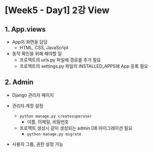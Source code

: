 # [Week5 - Day1] 2강  View

## 1. App.views
  - App의 화면을 담당
    - HTML, CSS, JavaScript
  - 동작 확인을 위해 해야할 일
    - 프로젝트의 urls.py 파일에 경로를 추가 필요
    - 프로젝트의 settings.py 파일의 INSTALLED_APPS에 App 등록 필요

## 2. Admin
  - Django 관리자 페이지

  - 관리자 계정 설정
    - `python manage.py createsuperuser`
      - 이름, 이메일, 비밀번호
    - 프로젝트 생성시 같이 생성되는 admin DB 마이그레이션 필요
      - `python manage.py migrate`

  - 사용자 그룹, 권한 설정 가능